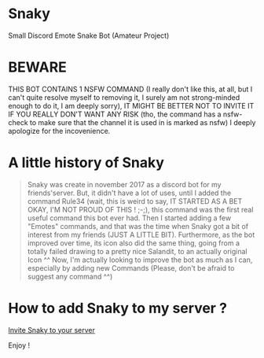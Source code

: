 # Snaky
Small Discord Emote Snake Bot (Amateur Project)

# BEWARE
THIS BOT CONTAINS 1 NSFW COMMAND (I really don't like this, at all, but I can't quite resolve myself to removing it, I surely am not strong-minded enough to do it, I am deeply sorry), IT MIGHT BE BETTER NOT TO INVITE IT IF YOU REALLY DON'T WANT ANY RISK (tho, the command has a nsfw-check to make sure that the channel it is used in is marked as nsfw)
I deeply apologize for the incovenience.

# A little history of Snaky
>Snaky was create in november 2017 as a discord bot for my friends'server.
But, it didn't have a lot of uses, until I added the command Rule34 (wait, this is weird to say, IT STARTED AS A BET OKAY, I'M NOT PROUD OF THIS ! ;-;),
this command was the first real useful command this bot ever had.
Then I started adding a few "Emotes" commands, and that was the time when Snaky got a bit of interest from my friends (JUST A LITTLE BIT).
Furthermore, as the bot improved over time, its icon also did the same thing, going from a totally failed drawing to a pretty nice Salandit, to an actually original Icon ^^
Now, I'm actually looking to improve the bot as much as I can, especially by adding new Commands (Please, don't be afraid to suggest any command ^^)

# How to add Snaky to my server ?

[Invite Snaky to your server](https://discordapp.com/oauth2/authorize?client_id=455371839519064072&scope=bot)

Enjoy !

